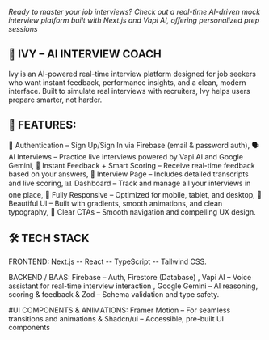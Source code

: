 *Ready to master your job interviews? Check out a real-time AI-driven mock interview platform built with Next.js and Vapi AI, offering personalized prep sessions*


## 🧠 IVY – AI INTERVIEW COACH
 Ivy is an AI-powered real-time interview platform designed for job seekers who want instant feedback, performance insights, and a clean, modern interface. Built to simulate real interviews with recruiters, Ivy helps users prepare smarter, not harder.

## 🚀 FEATURES:
🔐 Authentication – Sign Up/Sign In via Firebase (email & password auth),
🗣️ AI Interviews – Practice live interviews powered by Vapi AI and Google Gemini,
💬 Instant Feedback + Smart Scoring – Receive real-time feedback based on your answers,
📝 Interview Page – Includes detailed transcripts and live scoring,
📊 Dashboard – Track and manage all your interviews in one place,
📱 Fully Responsive – Optimized for mobile, tablet, and desktop,
🎨 Beautiful UI – Built with gradients, smooth animations, and clean typography,
🎯 Clear CTAs – Smooth navigation and compelling UX design.

## 🛠 TECH STACK
FRONTEND: Next.js -- React -- TypeScript -- Tailwind CSS.

BACKEND / BAAS: Firebase – Auth, Firestore (Database) , Vapi AI – Voice assistant for real-time interview interaction , Google Gemini – AI reasoning, scoring & feedback & Zod – Schema validation and type safety.

#UI COMPONENTS & ANIMATIONS: Framer Motion – For seamless transitions and animations & Shadcn/ui – Accessible, pre-built UI components


